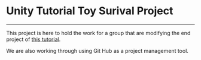 # Unity Tutorial Toy Surival Project
--------------

This project is here to hold the work for a group that are modifying the end project of [this tutorial](https://unity3d.com/learn/tutorials/projects/survival-shooter).

We are also working through using Git Hub as a project management tool.